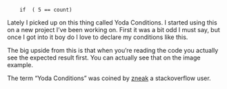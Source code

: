
		if  ( 5 == count)

Lately I picked up on this thing called Yoda Conditions. I started using this on a new project I’ve been working on. First it was a bit odd I must say, but once I got into it boy do I love to declare my conditions like this.

The big upside from this is that when you’re reading the code you actually see the expected result first. You can actually see that on the image example.

The term “Yoda Conditions” was coined by [zneak](http://stackoverflow.com/users/251153/zneak) a stackoverflow user.